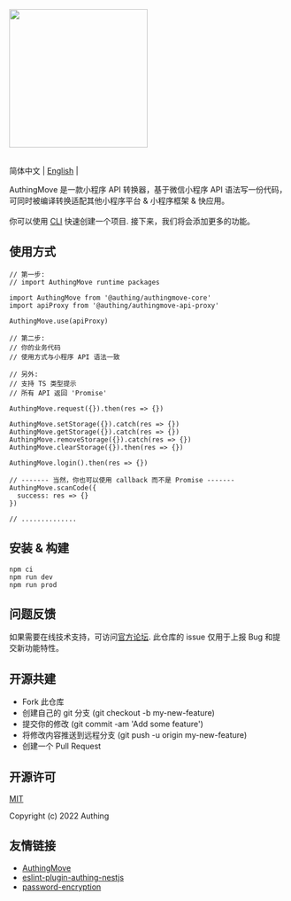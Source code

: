 <div>
  <img width="250" src="https://files.authing.co/authing-console/authing-logo-new-20210924.svg" />
</div>

<br />

简体中文 | [English](https://github.com/Authing/authingmove-template/blob/master/README.md) |

<div>AuthingMove 是一款小程序 API 转换器，基于微信小程序 API 语法写一份代码，可同时被编译转换适配其他小程序平台 & 小程序框架 & 快应用。</div>

<br />

<div>你可以使用 <a taraget="_blank" href="https://github.com/Authing/AuthingMove#quick-start">CLI</a> 快速创建一个项目. 接下来，我们将会添加更多的功能。</div>

## 使用方式
```
// 第一步:
// import AuthingMove runtime packages

import AuthingMove from '@authing/authingmove-core'
import apiProxy from '@authing/authingmove-api-proxy'

AuthingMove.use(apiProxy)

// 第二步:
// 你的业务代码
// 使用方式与小程序 API 语法一致

// 另外:
// 支持 TS 类型提示
// 所有 API 返回 'Promise'

AuthingMove.request({}).then(res => {})

AuthingMove.setStorage({}).catch(res => {})
AuthingMove.getStorage({}).catch(res => {})
AuthingMove.removeStorage({}).catch(res => {})
AuthingMove.clearStorage({}).then(res => {})

AuthingMove.login().then(res => {})

// ------- 当然，你也可以使用 callback 而不是 Promise -------
AuthingMove.scanCode({
  success: res => {}
})

// ..............
```

## 安装 & 构建
```
npm ci
npm run dev
npm run prod
```

## 问题反馈

如果需要在线技术支持，可访问[官方论坛](https://forum.authing.cn/). 此仓库的 issue 仅用于上报 Bug 和提交新功能特性。

## 开源共建

- Fork 此仓库
- 创建自己的 git 分支 (git checkout -b my-new-feature)
- 提交你的修改 (git commit -am 'Add some feature')
- 将修改内容推送到远程分支 (git push -u origin my-new-feature)
- 创建一个 Pull Request

## 开源许可

[MIT](https://github.com/Authing/authingmove-template/blob/master/LICENSE)

Copyright (c) 2022 Authing

## 友情链接

- [AuthingMove](https://github.com/Authing/AuthingMove)
- [eslint-plugin-authing-nestjs](https://github.com/authing/eslint-plugin-authing-nestjs/)
- [password-encryption](https://github.com/Authing/password-encryption)
